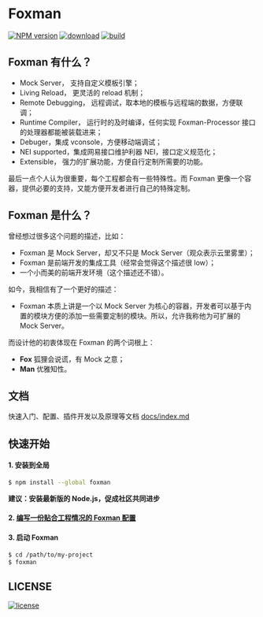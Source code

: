 # Foxman

[][nodei-url]
[![NPM version][npm-image]][npm-url]
[![download][downloads-image]][downloads-url]
[![build][travis-image]][travis-url]  

## Foxman 有什么？
* Mock Server， 支持自定义模板引擎；
* Living Reload， 更灵活的 reload 机制；
* Remote Debugging， 远程调试，取本地的模板与远程端的数据，方便联调；
* Runtime Compiler， 运行时的及时编译，任何实现 Foxman-Processor 接口的处理器都能被装载进来；
* Debuger，集成 vconsole，方便移动端调试；
* NEI supported，集成网易接口维护利器 NEI，接口定义规范化；
* Extensible， 强力的扩展功能，方便自行定制所需要的功能。

最后一点个人认为很重要，每个工程都会有一些特殊性。而 Foxman 更像一个容器，提供必要的支持，又能方便开发者进行自己的特殊定制。

## Foxman 是什么？
曾经想过很多这个问题的描述，比如：
* Foxman 是 Mock Server，却又不只是 Mock Server（观众表示云里雾里）；
* Foxman 是前端开发的集成工具（经常会觉得这个描述很 low）；
* 一个小而美的前端开发环境（这个描述还不错）。

如今，我相信有了一个更好的描述：
* Foxman 本质上讲是一个以 Mock Server 为核心的容器，开发者可以基于内置的模块方便的添加一些需要定制的模块。所以，允许我称他为可扩展的 Mock Server。

而设计他的初衷体现在 Foxman 的两个词根上：
* **Fox** 狐狸会说谎，有 Mock 之意；
* **Man** 优雅知性。

## 文档
快速入门、配置、插件开发以及原理等文档 [docs/index.md](docs/index.md)

## 快速开始
#### 1. 安装到全局
```bash
$ npm install --global foxman
```
**建议：安装最新版的 Node.js，促成社区共同进步**

#### 2. [编写一份贴合工程情况的 Foxman 配置](docs/configs.md)
#### 3. 启动 Foxman
```bash
$ cd /path/to/my-project
$ foxman
```
## LICENSE
[![license][license-image]][license-url]

[npm-url]: https://www.npmjs.com/package/foxman
[npm-image]: https://img.shields.io/npm/v/foxman.svg
[downloads-image]: https://img.shields.io/npm/dm/foxman.svg
[downloads-url]: https://www.npmjs.com/package/foxman
[nodei-image]: https://nodei.co/npm/foxman.png?downloads=true&downloadRank=true&stars=true
[nodei-url]: https://www.npmjs.com/package/foxman
[license-url]: https://github.com/kaola-fed/foxman/blob/master/LICENSE
[license-image]: https://img.shields.io/github/license/kaola-fed/foxman.svg
[travis-image]: https://travis-ci.org/kaola-fed/foxman.svg?branch=master
[travis-url]: https://travis-ci.org/kaola-fed/foxman
